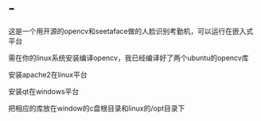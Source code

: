 # -
这是一个用开源的opencv和seetaface做的人脸识别考勤机，可以运行在嵌入式平台

需在你的linux系统安装编译opencv，我已经编译好了两个ubuntu的opencv库

安装apache2在linux平台

安装qt在windows平台

把相应的库放在window的c盘根目录和linux的/opt目录下


